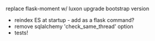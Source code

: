 replace flask-moment w/ luxon
upgrade bootstrap version

- reindex ES at startup - add as a flask command?
- remove sqlalchemy 'check_same_thread' option
- tests!
